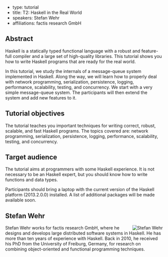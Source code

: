 - type: tutorial
- title: T2: Haskell in the Real World
- speakers: Stefan Wehr
- affiliations: factis research GmbH

## Abstract
Haskell is a statically typed functional language with a robust and
feature-full compiler and a large set of high-quality libraries. This
tutorial shows you how to write Haskell programs that are ready for
the real world.

In this tutorial, we study the internals of a message-queue system
implemented in Haskell. Along the way, we will learn how to properly
deal with network programming, serialization, persistence, logging,
performance, scalability, testing, and concurrency. We start with a
very simple message-queue system. The participants will then extend
the system and add new features to it.

## Tutorial objectives
The tutorial teaches you important techniques for writing correct,
robust, scalable, and fast Haskell programs. The topics covered are:
network programming, serialization, persistence, logging, performance,
scalability, testing, and concurrency.

## Target audience
The tutorial aims at programmers with some Haskell experience. It is
not necessary to be an Haskell expert, but you should know how to
write functions and data types.

Participants should bring a laptop with the current version of the
Haskell platform (2013.2.0.0) installed. A list of additional packages
will be made available soon.

## Stefan Wehr
<img align="right" src="img/stefan-wehr.jpg" alt="Stefan Wehr"></img>
Stefan Wehr works for factis research GmbH, where he designs and
develops large distributed software systems in Haskell. He has more
than ten years of experience with Haskell. Back in 2010, he received
his PhD from the University of Freiburg, Germany, for research on
combining object-oriented and functional programming techniques.
